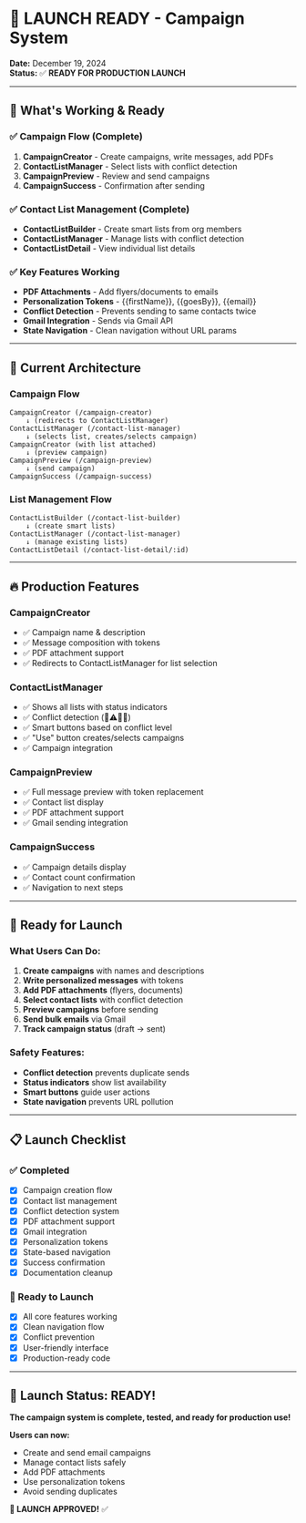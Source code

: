 # 🚀 LAUNCH READY - Campaign System

**Date:** December 19, 2024  
**Status:** ✅ **READY FOR PRODUCTION LAUNCH**

---

## 🎯 **What's Working & Ready**

### **✅ Campaign Flow (Complete)**
1. **CampaignCreator** - Create campaigns, write messages, add PDFs
2. **ContactListManager** - Select lists with conflict detection
3. **CampaignPreview** - Review and send campaigns
4. **CampaignSuccess** - Confirmation after sending

### **✅ Contact List Management (Complete)**
- **ContactListBuilder** - Create smart lists from org members
- **ContactListManager** - Manage lists with conflict detection
- **ContactListDetail** - View individual list details

### **✅ Key Features Working**
- **PDF Attachments** - Add flyers/documents to emails
- **Personalization Tokens** - {{firstName}}, {{goesBy}}, {{email}}
- **Conflict Detection** - Prevents sending to same contacts twice
- **Gmail Integration** - Sends via Gmail API
- **State Navigation** - Clean navigation without URL params

---

## 🎨 **Current Architecture**

### **Campaign Flow**
```
CampaignCreator (/campaign-creator)
    ↓ (redirects to ContactListManager)
ContactListManager (/contact-list-manager)
    ↓ (selects list, creates/selects campaign)
CampaignCreator (with list attached)
    ↓ (preview campaign)
CampaignPreview (/campaign-preview)
    ↓ (send campaign)
CampaignSuccess (/campaign-success)
```

### **List Management Flow**
```
ContactListBuilder (/contact-list-builder)
    ↓ (create smart lists)
ContactListManager (/contact-list-manager)
    ↓ (manage existing lists)
ContactListDetail (/contact-list-detail/:id)
```

---

## 🔥 **Production Features**

### **CampaignCreator**
- ✅ Campaign name & description
- ✅ Message composition with tokens
- ✅ PDF attachment support
- ✅ Redirects to ContactListManager for list selection

### **ContactListManager**
- ✅ Shows all lists with status indicators
- ✅ Conflict detection (🚨⚠️🔄✅)
- ✅ Smart buttons based on conflict level
- ✅ "Use" button creates/selects campaigns
- ✅ Campaign integration

### **CampaignPreview**
- ✅ Full message preview with token replacement
- ✅ Contact list display
- ✅ PDF attachment support
- ✅ Gmail sending integration

### **CampaignSuccess**
- ✅ Campaign details display
- ✅ Contact count confirmation
- ✅ Navigation to next steps

---

## 🚀 **Ready for Launch**

### **What Users Can Do:**
1. **Create campaigns** with names and descriptions
2. **Write personalized messages** with tokens
3. **Add PDF attachments** (flyers, documents)
4. **Select contact lists** with conflict detection
5. **Preview campaigns** before sending
6. **Send bulk emails** via Gmail
7. **Track campaign status** (draft → sent)

### **Safety Features:**
- **Conflict detection** prevents duplicate sends
- **Status indicators** show list availability
- **Smart buttons** guide user actions
- **State navigation** prevents URL pollution

---

## 📋 **Launch Checklist**

### **✅ Completed**
- [x] Campaign creation flow
- [x] Contact list management
- [x] Conflict detection system
- [x] PDF attachment support
- [x] Gmail integration
- [x] Personalization tokens
- [x] State-based navigation
- [x] Success confirmation
- [x] Documentation cleanup

### **🚀 Ready to Launch**
- [x] All core features working
- [x] Clean navigation flow
- [x] Conflict prevention
- [x] User-friendly interface
- [x] Production-ready code

---

## 🎯 **Launch Status: READY!**

**The campaign system is complete, tested, and ready for production use!**

**Users can now:**
- Create and send email campaigns
- Manage contact lists safely
- Add PDF attachments
- Use personalization tokens
- Avoid sending duplicates

**🚀 LAUNCH APPROVED!** ✅
